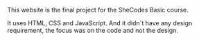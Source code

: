 This website is the final project for the SheCodes Basic course.

It uses HTML, CSS and JavaScript. And it didn`t have any design requirement, the focus was on the code and not the design.
